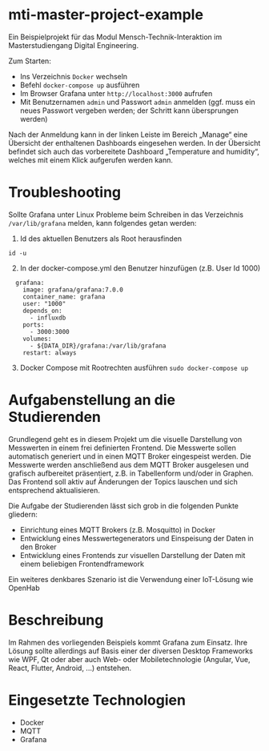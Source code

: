# mti-master-project-example

Ein Beispielprojekt für das Modul Mensch-Technik-Interaktion im Masterstudiengang Digital Engineering.

Zum Starten:
- Ins Verzeichnis `Docker` wechseln
- Befehl `docker-compose up` ausführen
- Im Browser Grafana unter `http://localhost:3000` aufrufen
- Mit Benutzernamen `admin` und Passwort `admin` anmelden (ggf. muss ein neues Passwort vergeben werden; der Schritt kann übersprungen werden)

Nach der Anmeldung kann in der linken Leiste im Bereich „Manage“ eine Übersicht der enthaltenen Dashboards eingesehen werden. In der Übersicht befindet sich auch das vorbereitete Dashboard „Temperature and humidity“, welches mit einem Klick aufgerufen werden kann.

# Troubleshooting

Sollte Grafana unter Linux Probleme beim Schreiben in das Verzeichnis `/var/lib/grafana` melden, kann folgendes getan werden:

1. Id des aktuellen Benutzers als Root herausfinden
```
id -u
```

2. In der docker-compose.yml den Benutzer hinzufügen (z.B. User Id 1000)
```
  grafana:
    image: grafana/grafana:7.0.0
    container_name: grafana
    user: "1000"
    depends_on:
      - influxdb
    ports:
      - 3000:3000
    volumes:
      - ${DATA_DIR}/grafana:/var/lib/grafana
    restart: always
```
3. Docker Compose mit Rootrechten ausführen `sudo docker-compose up`

# Aufgabenstellung an die Studierenden

Grundlegend geht es in diesem Projekt um die visuelle Darstellung von Messwerten in einem frei definierten Frontend. Die Messwerte sollen automatisch generiert und in einen MQTT Broker eingespeist werden. Die Messwerte werden anschließend aus dem MQTT Broker ausgelesen und grafisch aufbereitet präsentiert, z.B. in Tabellenform und/oder in Graphen. Das Frontend soll aktiv auf Änderungen der Topics lauschen und sich entsprechend aktualisieren.

Die Aufgabe der Studierenden lässt sich grob in die folgenden Punkte gliedern:

- Einrichtung eines MQTT Brokers (z.B. Mosquitto) in Docker
- Entwicklung eines Messwertegenerators und Einspeisung der Daten in den Broker
- Entwicklung eines Frontends zur visuellen Darstellung der Daten mit einem beliebigen Frontendframework

Ein weiteres denkbares Szenario ist die Verwendung einer IoT-Lösung wie OpenHab

# Beschreibung

Im Rahmen des vorliegenden Beispiels kommt Grafana zum Einsatz. Ihre Lösung sollte allerdings auf Basis einer der diversen Desktop Frameworks wie WPF, Qt oder aber auch Web- oder Mobiletechnologie (Angular, Vue, React, Flutter, Android, ...) entstehen.


# Eingesetzte Technologien

- Docker
- MQTT
- Grafana
